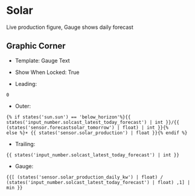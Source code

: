 # Solar


Live production figure, Gauge shows daily forecast
## Graphic Corner

* Template: Gauge Text
* Show When Locked: True

* Leading: 
```
0
```
* Outer: 
```
{% if states('sun.sun') == 'below_horizon'%}{{ states('input_number.solcast_latest_today_forecast') | int }}/{{ 
(states('sensor.forecastsolar_tomorrow') | float) | int }}{% 
else %}☀️ {{ states('sensor.solar_production') | float }}{% endif %}
```
* Trailing: 
```
{{ states('input_number.solcast_latest_today_forecast') | int }}
```
* Gauge: 
```
{{[ (states('sensor.solar_production_daily_kw') | float) / (states('input_number.solcast_latest_today_forecast') | float) ,1] | min }}
```

